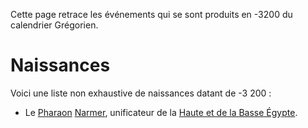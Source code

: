 <!-- TITLE: -3 200 -->
<!-- SUBTITLE: Événements s'étant produit en -3 200 -->

Cette page retrace les événements qui se sont produits en -3200 du calendrier Grégorien.

# Naissances
Voici une liste non exhaustive de naissances datant de -3 200 :
* Le [Pharaon](/personnalite/titre/per-aat) [Narmer](/personnalite/homme/noble/souverain/pharaon/afrique/nord-est/kmt/narmer), unificateur de la [Haute et de la Basse Égypte](/geographie/empire/afrique/nord-est/kmt#lunification-de-la-haute-et-de-la-basse-egypte).